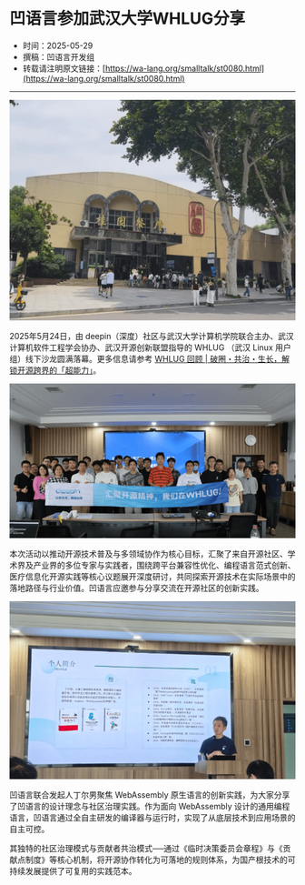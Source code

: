 # 凹语言参加武汉大学WHLUG分享

- 时间：2025-05-29
- 撰稿：凹语言开发组
- 转载请注明原文链接：[https://wa-lang.org/smalltalk/st0080.html](https://wa-lang.org/smalltalk/st0080.html)

---

![](/st0080-01.png)


2025年5月24日，由 deepin（深度）社区与武汉大学计算机学院联合主办、武汉计算机软件工程学会协办、武汉开源创新联盟指导的 WHLUG （武汉 Linux 用户组）线下沙龙圆满落幕。更多信息请参考 [WHLUG 回顾 | 破圈・共治・生长，解锁开源跨界的「超能力」](https://mp.weixin.qq.com/s/7yNfOHPNHcz7LBSoHMoA4A)。

![](/st0080-02.png)


本次活动以推动开源技术普及与多领域协作为核心目标，汇聚了来自开源社区、学术界及产业界的多位专家与实践者，围绕跨平台兼容性优化、编程语言范式创新、医疗信息化开源实践等核心议题展开深度研讨，共同探索开源技术在实际场景中的落地路径与行业价值。凹语言应邀参与分享交流在开源社区的创新实践。

![](/st0080-03.png)

凹语言联合发起人丁尔男聚焦 WebAssembly 原生语言的创新实践，为大家分享了凹语言的设计理念与社区治理实践。作为面向 WebAssembly 设计的通用编程语言，凹语言通过全自主研发的编译器与运行时，实现了从底层技术到应用场景的自主可控。

其独特的社区治理模式与贡献者共治模式──通过《临时决策委员会章程》与《贡献点制度》等核心机制，将开源协作转化为可落地的规则体系，为国产根技术的可持续发展提供了可复用的实践范本。
